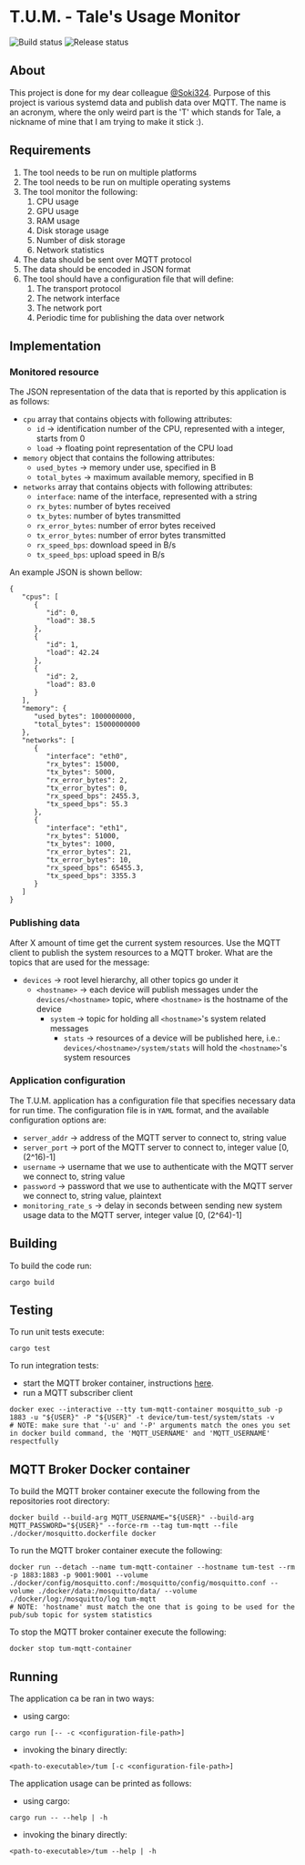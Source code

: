 # T.U.M. - Tale's Usage Monitor

![Build status](https://github.com/lpaulic/tum/actions/workflows/lint-and-build.yml/badge.svg) ![Release status](https://github.com/lpaulic/tum/actions/workflows/release.yml/badge.svg)

## About
This project is done for my dear colleague [@Soki324](https://github.com/Soki324). Purpose of this project is various systemd data and publish data over MQTT.
The name is an acronym, where the only weird part is the 'T' which stands for Tale, a nickname of mine that I am trying to make it stick :).

## Requirements
1. The tool needs to be run on multiple platforms
2. The tool needs to be run on multiple operating systems
3. The tool monitor the following:
   1. CPU usage
   2. GPU usage
   3. RAM usage
   4. Disk storage usage
   5. Number of disk storage
   6. Network statistics
4. The data should be sent over MQTT protocol
5. The data should be encoded in JSON format
7. The tool should have a configuration file that will define:
   1. The transport protocol
   2. The network interface
   3. The network port
   4. Periodic time for publishing the data over network

## Implementation
### Monitored resource
The JSON representation of the data that is reported by this application is as follows:
* `cpu` array that contains objects with following attributes:
  * `id` -> identification number of the CPU, represented with a integer, starts from 0
  * `load` -> floating point representation of the CPU load
* `memory` object that contains the following attributes:
  * `used_bytes` -> memory under use, specified in B
  * `total_bytes` -> maximum available memory, specified in B
* `networks` array that contains objects with following attributes:
  * `interface`: name of the interface, represented with a string
  * `rx_bytes`: number of bytes received
  * `tx_bytes`: number of bytes transmitted
  * `rx_error_bytes`: number of error bytes received
  * `tx_error_bytes`: number of error bytes transmitted
  * `rx_speed_bps`: download speed in B/s
  * `tx_speed_bps`: upload speed in B/s

An example JSON is shown bellow:
```
{
   "cpus": [
      {
         "id": 0,
         "load": 38.5
      },
      {
         "id": 1,
         "load": 42.24
      },
      {
         "id": 2,
         "load": 83.0
      }
   ],
   "memory": {
      "used_bytes": 1000000000,
      "total_bytes": 15000000000
   },
   "networks": [
      {
         "interface": "eth0",
         "rx_bytes": 15000,
         "tx_bytes": 5000,
         "rx_error_bytes": 2,
         "tx_error_bytes": 0,
         "rx_speed_bps": 2455.3,
         "tx_speed_bps": 55.3
      },
      {
         "interface": "eth1",
         "rx_bytes": 51000,
         "tx_bytes": 1000,
         "rx_error_bytes": 21,
         "tx_error_bytes": 10,
         "rx_speed_bps": 65455.3,
         "tx_speed_bps": 3355.3
      }
   ]
}
```

### Publishing data
After X amount of time get the current system resources. Use the MQTT client to publish the system resources to a MQTT broker.
What are the topics that are used for the message:
* `devices` -> root level hierarchy, all other topics go under it
  * `<hostname>` -> each device will publish messages under the `devices/<hostname>` topic, where `<hostname>` is the hostname of the device
    * `system` -> topic for holding all `<hostname>`'s system related messages
      * `stats` -> resources of a device will be published here, i.e.: `devices/<hostname>/system/stats` will hold the `<hostname>`'s system resources

### Application configuration
The T.U.M. application has a configuration file that specifies necessary data for run time. The configuration file is in `YAML` format, and the available configuration options are:
* `server_addr` -> address of the MQTT server to connect to, string value
* `server_port` -> port of the MQTT server to connect to, integer value [0, (2^16)-1]
* `username` -> username that we use to authenticate with the MQTT server we connect to, string value
* `password` -> password that we use to authenticate with the MQTT server we connect to, string value, plaintext
* `monitoring_rate_s` -> delay in seconds between sending new system usage data to the MQTT server, integer value [0, (2^64)-1]

## Building
To build the code run:
```
cargo build
```

## Testing
To run unit tests execute:
```
cargo test
```

To run integration tests:
* start the MQTT broker container, instructions [here](#mqtt-broker-docker-container).
* run a MQTT subscriber client
```
docker exec --interactive --tty tum-mqtt-container mosquitto_sub -p 1883 -u "${USER}" -P "${USER}" -t device/tum-test/system/stats -v
# NOTE: make sure that '-u' and '-P' arguments match the ones you set in docker build command, the 'MQTT_USERNAME' and 'MQTT_USERNAME' respectfully
```

## MQTT Broker Docker container
To build the MQTT broker container execute the following from the repositories root directory:
```
docker build --build-arg MQTT_USERNAME="${USER}" --build-arg MQTT_PASSWORD="${USER}" --force-rm --tag tum-mqtt --file ./docker/mosquitto.dockerfile docker
```

To run the MQTT broker container execute the following:
```
docker run --detach --name tum-mqtt-container --hostname tum-test --rm -p 1883:1883 -p 9001:9001 --volume ./docker/config/mosquitto.conf:/mosquitto/config/mosquitto.conf --volume ./docker/data:/mosquitto/data/ --volume ./docker/log:/mosquitto/log tum-mqtt
# NOTE: 'hostname' must match the one that is going to be used for the pub/sub topic for system statistics
```

To stop the MQTT broker container execute the following:
```
docker stop tum-mqtt-container
```

## Running
The application ca be ran in two ways:
* using cargo:
```
cargo run [-- -c <configuration-file-path>]
```
* invoking the binary directly:
```
<path-to-executable>/tum [-c <configuration-file-path>]
```

The application usage can be printed as follows:
* using cargo:
```
cargo run -- --help | -h
```
* invoking the binary directly:
```
<path-to-executable>/tum --help | -h
```